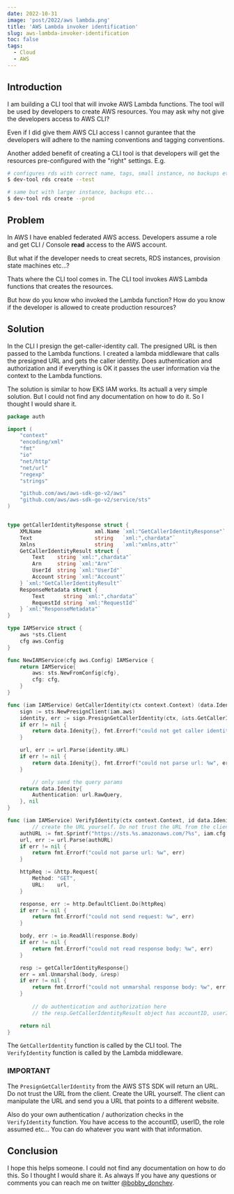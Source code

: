 ```yaml
---
date: 2022-10-31
image: 'post/2022/aws lambda.png'
title: 'AWS Lambda invoker identification'
slug: aws-lambda-invoker-identification
toc: false
tags:
  - Cloud
  - AWS
---
```


## Introduction

I am building a CLI tool that will invoke AWS Lambda functions. The tool will be used by developers to create AWS resources. You may ask why not give the developers access to AWS CLI? 

Even if I did give them AWS CLI access I cannot gurantee that the developers will adhere to the naming conventions and tagging conventions.

Another added benefit of creating a CLI tool is that developers will get the resources pre-configured with the "right" settings. E.g.

```bash
# configures rds with correct name, tags, small instance, no backups etc...
$ dev-tool rds create --test

# same but with larger instance, backups etc...
$ dev-tool rds create --prod
```

## Problem

In AWS I have enabled federated AWS access. Developers assume a role and get CLI / Console **read** access to the AWS account.

But what if the developer needs to creat secrets, RDS instances, provision state machines etc...?

Thats where the CLI tool comes in. The CLI tool invokes AWS Lambda functions that creates the resources.

But how do you know who invoked the Lambda function? How do you know if the developer is allowed to create production resources?

## Solution

In the CLI I presign the get-caller-identity call. The presigned URL is then passed to the Lambda functions. I created a lambda middleware that calls the presigned URL and gets the caller identity. Does authentication and authorization and if everything is OK it passes the user information via the context to the Lambda functions.

The solution is similar to how EKS IAM works. Its actuall a very simple solution. But I could not find any documentation on how to do it. So I thought I would share it.

```go
package auth

import (
	"context"
	"encoding/xml"
	"fmt"
	"io"
	"net/http"
	"net/url"
	"regexp"
	"strings"

	"github.com/aws/aws-sdk-go-v2/aws"
	"github.com/aws/aws-sdk-go-v2/service/sts"
)


type getCallerIdentityResponse struct {
	XMLName                 xml.Name `xml:"GetCallerIdentityResponse"`
	Text                    string   `xml:",chardata"`
	Xmlns                   string   `xml:"xmlns,attr"`
	GetCallerIdentityResult struct {
		Text    string `xml:",chardata"`
		Arn     string `xml:"Arn"`
		UserId  string `xml:"UserId"`
		Account string `xml:"Account"`
	} `xml:"GetCallerIdentityResult"`
	ResponseMetadata struct {
		Text      string `xml:",chardata"`
		RequestId string `xml:"RequestId"`
	} `xml:"ResponseMetadata"`
}

type IAMService struct {
	aws *sts.Client
	cfg aws.Config
}

func NewIAMService(cfg aws.Config) IAMService {
	return IAMService{
		aws: sts.NewFromConfig(cfg),
		cfg: cfg,
	}
}

func (iam IAMService) GetCallerIdentity(ctx context.Context) (data.Idenity, error) {
	sign := sts.NewPresignClient(iam.aws)
	identity, err := sign.PresignGetCallerIdentity(ctx, &sts.GetCallerIdentityInput{})
	if err != nil {
		return data.Idenity{}, fmt.Errorf("could not get caller identity: %w", err)
	}

	url, err := url.Parse(identity.URL)
	if err != nil {
		return data.Idenity{}, fmt.Errorf("could not parse url: %w", err)
	}

        // only send the query params
	return data.Idenity{
		Authentication: url.RawQuery,
	}, nil
}

func (iam IAMService) VerifyIdentity(ctx context.Context, id data.Idenity) (data.Tenant, error) {
        // create the URL yourself. Do not trust the URL from the client
	authURL := fmt.Sprintf("https://sts.%s.amazonaws.com/?%s", iam.cfg.Region, id.Authentication)
	url, err := url.Parse(authURL)
	if err != nil {
		return fmt.Errorf("could not parse url: %w", err)
	}

	httpReq := &http.Request{
		Method: "GET",
		URL:    url,
	}

	response, err := http.DefaultClient.Do(httpReq)
	if err != nil {
		return fmt.Errorf("could not send request: %w", err)
	}

	body, err := io.ReadAll(response.Body)
	if err != nil {
		return fmt.Errorf("could not read response body: %w", err)
	}

	resp := getCallerIdentityResponse{}
	err = xml.Unmarshal(body, &resp)
	if err != nil {
		return fmt.Errorf("could not unmarshal response body: %w", err)
	}
  
        // do authentication and authorization here
        // the resp.GetCallerIdentityResult object has accountID, userID, the role assumed etc...

	return nil
}
```

The `GetCallerIdentity` function is called by the CLI tool. The `VerifyIdentity` function is called by the Lambda middleware.

### IMPORTANT

The `PresignGetCallerIdentity` from the AWS STS SDK will return an URL. Do not trust the URL from the client. Create the URL yourself. The client can manipulate the URL and send you a URL that points to a different website. 

Also do your own authentication / authorization checks in the `VerifyIdentity` function. You have access to the accountID, userID, the role assumed etc... You can do whatever you want with that information.

## Conclusion

I hope this helps someone. I could not find any documentation on how to do this. So I thought I would share it. As always If you have any questions or comments you can reach me on twitter [@bobby_donchev](https://twitter.com/bobby_donchev).
